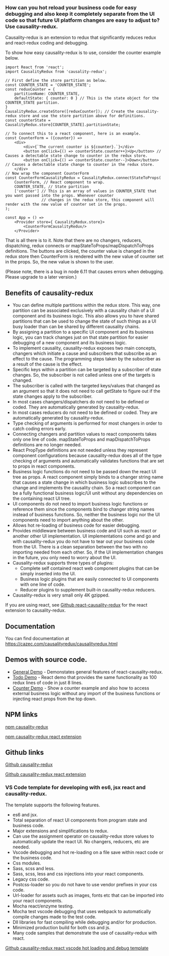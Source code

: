 ### How can you hot reload your business code for easy debugging and also keep it completely separate from the UI code so that future UI platform changes are easy to adjust to? Use causality-redux.

Causality-redux is an extension to redux that significantly reduces redux and react-redux coding and debugging.

To show how easy causality-redux is to use, consider the counter example below.

```
import React from 'react';
import CausalityRedux from 'causality-redux';

// First define the store partition as below.
const COUNTER_STATE = 'COUNTER_STATE';
const reduxCounter = {
    partitionName: COUNTER_STATE,
    defaultState: { counter: 0 } // This is the state object for the COUNTER_STATE partition.
}
CausalityRedux.createStore([reduxCounter]); // Create the causality-redux store and use the store partition above for definitions.
const counterState = CausalityRedux.store[COUNTER_STATE].partitionState;

// To connect this to a react component, here is an example.
const CounterForm = ({counter}) => 
    <div>
        <div>{`The current counter is ${counter}.`}</div>
        <button onClick={() => counterState.counter++}>Up</button> // Causes a detectable state change to counter in the redux store.
        <button onClick={() => counterState.counter--}>Down</button> // Causes a detectable state change to counter in the redux store.
    </div>
// Now wrap the component CounterForm
const CounterFormCausalityRedux = CausalityRedux.connectStateToProps(
    CounterForm, // React component to wrap.
    COUNTER_STATE, // State partition
    ['counter'] // This is an array of values in COUNTER_STATE that you want passed into the props. Whenever counter 
                // changes in the redux store, this component will render with the new value of counter set in the props.
);

const App = () =>
    <Provider store={ CausalityRedux.store}>
        <CounterFormCausalityRedux/>
    </Provider>
```

That is all there is to it.
Note that there are no changers, reducers, dispatching, redux connects or mapStateToProps/mapDispatchToProps definitions.
The buttons are clicked, the counter value is changed in the redux store then CounterForm is rendered with the new value
of counter set in the props. So, the new value is shown to the user.

(Please note, there is a bug in node 6.11 that causes errors when debugging. Please upgrade to a later version.)

## Benefits of causality-redux
- You can define multiple partitions within the redux store. This way, one partition can be associated exclusively with a causality chain of a UI component and its business logic. This also allows you to have shared partitions that can be used to change the state of such things as a UI busy loader than can be shared by different causality chains.
- By assigning a partition to a specific UI component and its business logic, you can track changes just on that state partition for easier debugging of a new component and its business logic.
- To implement causality, causality-redux exposes two main concepts, changers which initiate a cause and subscribers that subscribe as an effect to the cause. The programming steps taken by the subscriber as a result of the cause is the effect.
- Specific keys within a partition can be targeted by a subscriber of state changes. So, the subscriber is not called unless one of the targets is changed.
- The subscriber is called with the targeted keys/values that changed as an argument so that it does not need to call getState to figure out if the state changes apply to the subscriber.
- In most cases changers/dispatchers do not need to be defined or coded. They are automatically generated by causality-redux.
- In most cases reducers do not need to be defined or coded. They are automatically generated by causality-redux.           
- Type checking of arguments is performed for most changers in order to catch coding errors early.
- Connecting changers and partition values to react components takes only one line of code. mapStateToProps and mapDispatchToProps definitions are no longer needed.
- React PropType definitions are not needed unless they represent component configurations because causality-redux does all of the type checking of arguments and automatically validates functions that are set to props in react components.
- Business logic functions do not need to be passed down the react UI tree as props. A react component simply binds to a changer string name that causes a state change in which business logic subscribes to the change and implements the causality chain. So a react component can be a fully functional business logic/UI unit without any dependencies on the containing react UI tree.
- UI components do not need to import business logic functions or reference them since the components bind to changer string names instead of business functions. So, neither the business logic nor the UI components need to import anything about the other.
- Allows hot re-loading of business code for easier debugging.
- Provides middleware between business code and UI such as react or another other UI implementation. UI implementations come and go and with causality-redux you do not have to tear out your business code from the UI. There is a clean separation between the two with no importing needed from each other. So, if the UI implementation changes in the future, you only need to worry about the UI.
- Causality-redux supports three types of plugins:
  - Complete self contained react web component plugins that can be simply inserted into the UI. 
  - Business logic plugins that are easily connected to UI components with one line of code.
  - Reducer plugins to supplement built-in causality-redux reducers.
- Causality-redux is very small only 4K gzipped.

If you are using react, see [Github react-causality-redux](https://github.com/AndrewBanks10/react-causality-redux) for the react extension to causality-redux.

## Documentation

You can find documentation at <https://cazec.com/causalityredux/causalityredux.html>

## Demos with source code.
- [General Demo](https://cazec.com/causalityredux/causalityreduxdemo.html) - Demonstates general features of react-causality-redux.
- [Todo Demo](https://cazec.com/causalityredux/todo.htm) - React demo that provides the same functionality as 100 redux lines of code in just 8 lines. 
- [Counter Demo](https://cazec.com/causalityredux/countertest.html) - Show a counter example and also how to access external business logic without any import of the business functions or injecting react props from the top down.

## NPM links

[npm causality-redux](https://www.npmjs.com/package/causality-redux)

[npm causality-redux react extension](https://www.npmjs.com/package/react-causality-redux)

## Github links

[Github causality-redux](https://github.com/AndrewBanks10/causality-redux)

[Github causality-redux react extension](https://github.com/AndrewBanks10/react-causality-redux)

### VS Code template for developing with es6, jsx react and causality-redux.
The template supports the following features.
* es6 and jsx.
* Total separation of react UI components from program state and business code.
* Major extensions and simplifications to redux.
* Can use the assignment operator on causality-redux store values to automatically update the react UI. No changers, reducers, etc are needed.
* Vscode debugging and hot re-loading on a file save within react code or the business code. 
* Css modules.
* Sass, scss and less. 
* Sass, scss, less and css injections into your react components.
* Legacy css code.
* Postcss-loader so you do not have to use vendor prefixes in your css code.
* Url-loader for assets such as images, fonts etc that can be imported into your react components.
* Mocha react/enzyme testing.
* Mocha test vscode debugging that uses webpack to automatically compile changes made to the test code. 
* Dll libraries for fast compiling while debugging and/or for production.
* Minimized production build for both css and js.
* Many code samples that demonstrate the use of causality-redux with react.

[Github causality-redux react vscode hot loading and debug template](https://github.com/AndrewBanks10/react-causality-redux-vscode-template)

